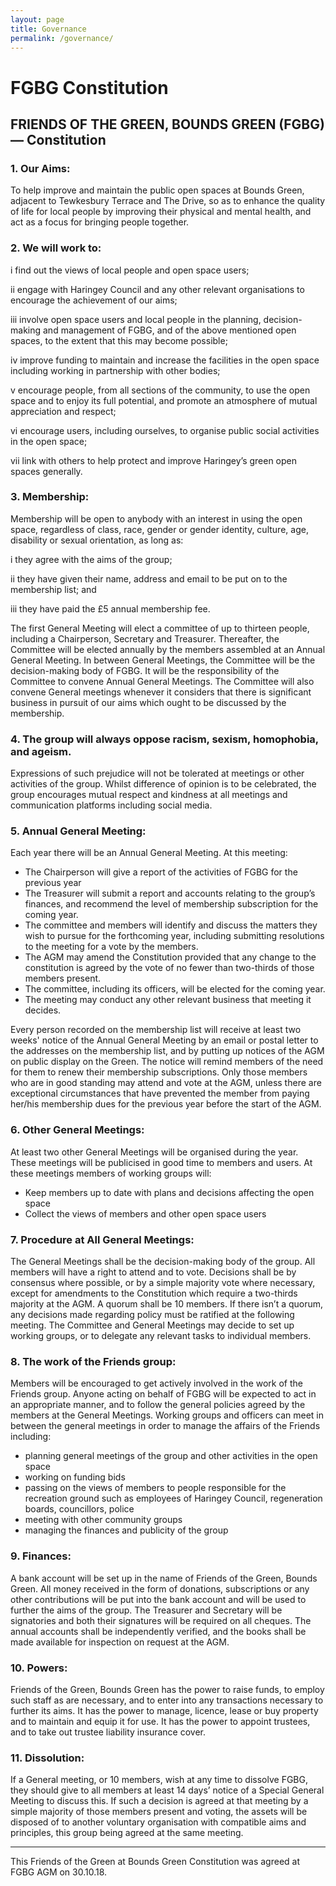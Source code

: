 ```yaml
---
layout: page
title: Governance 
permalink: /governance/
---
```


# FGBG Constitution

## FRIENDS OF THE GREEN, BOUNDS GREEN (FGBG) — Constitution 

### 1. Our Aims: 

To help improve and maintain the public open spaces at Bounds Green, adjacent to Tewkesbury Terrace and The Drive, so as to enhance the quality of life for local people by improving their physical and mental health, and act as a focus for bringing people together. 

### 2. We will work to: 

i find out the views of local people and open space users;  

ii engage with Haringey Council and any other relevant organisations to encourage the achievement of our aims;  

iii involve open space users and local people in the planning, decision-making and management of FGBG, and of the above mentioned open spaces, to the extent that this may become possible; 

iv improve funding to maintain and increase the facilities in the open space including working in partnership with other bodies;   

v encourage people, from all sections of the community, to use the open space and to enjoy its full potential, and promote an atmosphere of mutual appreciation and respect;  

vi encourage users, including ourselves, to organise public social activities in the open space;  

vii link with others to help protect and improve Haringey’s green open spaces generally. 

### 3. Membership: 

Membership will be open to anybody with an interest in using the open space, regardless of class, race, gender or gender identity, culture, age, disability or sexual orientation, as long as:  

i they agree with the aims of the group;  

ii they have given their name, address and email to be put on to the membership list; and 

iii they have paid the £5 annual membership fee. 

The first General Meeting will elect a committee of up to thirteen people, including a Chairperson, Secretary and Treasurer. Thereafter, the Committee will be elected annually by the members assembled at an Annual General Meeting. In between General Meetings, the Committee will be the decision-making body of FGBG. It will be the responsibility of the Committee to convene Annual General Meetings. The Committee will also convene General meetings whenever it considers that there is significant business in pursuit of our aims which ought to be discussed by the membership. 

### 4. The group will always oppose racism, sexism, homophobia, and ageism. 

Expressions of such prejudice will not be tolerated at meetings or other activities of the group. Whilst difference of opinion is to be celebrated, the group encourages mutual respect and kindness at all meetings and communication platforms including social media. 

### 5. Annual General Meeting:  

Each year there will be an Annual General Meeting. At this meeting: 

- The Chairperson will give a report of the activities of FGBG for the previous year 
- The Treasurer will submit a report and accounts relating to the group’s finances, and recommend the level of membership subscription for the coming year.   
- The committee and members will identify and discuss the matters they wish to pursue for the forthcoming year, including submitting resolutions to the meeting for a vote by the members.  
- The AGM may amend the Constitution provided that any change to the constitution is agreed by the vote of no fewer than two-thirds of those members present. 
- The committee, including its officers, will be elected for the coming year. 
- The meeting may conduct any other relevant business that meeting it decides.  

Every person recorded on the membership list will receive at least two weeks' notice of the Annual General Meeting by an email or postal letter to the addresses on the membership list, and by putting up notices of the AGM on public display on the Green.  The notice will remind members of the need for them to renew their membership subscriptions. Only those members who are in good standing may attend and vote at the AGM, unless there are exceptional circumstances that have prevented the member from paying her/his membership dues for the previous year before the start of the AGM. 

### 6. Other General Meetings: 

At least two other General Meetings will be organised during the year. These meetings will be publicised in good time to members and users.  At these meetings members of working groups will:

- Keep members up to date with plans and decisions affecting the open space 
- Collect the views of members and other open space users  

### 7. Procedure at All General Meetings: 

The General Meetings shall be the decision-making body of the group. All members will have a right to attend and to vote.  Decisions shall be by consensus where possible, or by a simple majority vote where necessary, except for amendments to the Constitution which require a two-thirds majority at the AGM. A quorum shall be 10 members. If there isn’t a quorum, any decisions made regarding policy must be ratified at the following meeting. The Committee and General Meetings may decide to set up working groups, or to delegate any relevant tasks to individual members. 

### 8. The work of the Friends group: 

Members will be encouraged to get actively involved in the work of the Friends group. Anyone acting on behalf of FGBG will be expected to act in an appropriate manner, and to follow the general policies agreed by the members at the General Meetings. Working groups and officers can meet in between the general meetings in order to manage the affairs of the Friends including: 

- planning general meetings of the group and other activities in the open space 
- working on funding bids 
- passing on the views of members to people responsible for the recreation ground such as employees of Haringey Council, regeneration boards, councillors, police 
- meeting with other community groups 
- managing the finances and publicity of the group  

### 9. Finances: 

A bank account will be set up in the name of Friends of the Green, Bounds Green.  All money received in the form of donations, subscriptions or any other contributions will be put into the bank account and will be used to further the aims of the group. The Treasurer and Secretary will be signatories and both their signatures will be required on all cheques. The annual accounts shall be independently verified, and the books shall be made available for inspection on request at the AGM. 

### 10. Powers: 

Friends of the Green, Bounds Green has the power to raise funds, to employ such staff as are necessary, and to enter into any transactions necessary to further its aims. It has the power to manage, licence, lease or buy property and to maintain and equip it for use. It has the power to appoint trustees, and to take out trustee liability insurance cover. 

### 11. Dissolution:

If a General meeting, or 10 members, wish at any time to dissolve FGBG, they should give to all members at least 14 days’ notice of a Special General Meeting to discuss this. If such a decision is agreed at that meeting by a simple majority of those members present and voting, the assets will be disposed of to another voluntary organisation with compatible aims and principles, this group being agreed at the same meeting. 

---
This Friends of the Green at Bounds Green Constitution was agreed at FGBG AGM on 30.10.18.  
